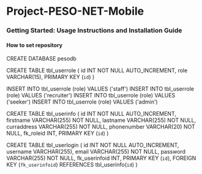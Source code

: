 # Project-PESO-NET-Mobile


### Getting Started: Usage Instructions and Installation Guide
#### How to set repository
  CREATE DATABASE pesodb

  CREATE TABLE tbl_userrole (
    id INT NOT NULL AUTO_INCREMENT,
    role VARCHAR(15),
    PRIMARY KEY (`id`)
  )

  INSERT INTO tbl_userrole (role) VALUES ('staff')
  INSERT INTO tbl_userrole (role) VALUES ('recruiter')
  INSERT INTO tbl_userrole (role) VALUES ('seeker')
  INSERT INTO tbl_userrole (role) VALUES ('admin')
  
  CREATE TABLE tbl_userinfo (
    id INT NOT NULL AUTO_INCREMENT,
    firstname VARCHAR(255) NOT NULL,
    lastname VARCHAR(255) NOT NULL,
    curraddress VARCHAR(255) NOT NULL,
    phonenumber VARCHAR(20) NOT NULL,
    fk_roleid INT,
    PRIMARY KEY (`id`)
  )

  CREATE TABLE tbl_userlogin (
  	id INT NOT NULL AUTO_INCREMENT,
      username VARCHAR(255),
      email VARCHAR(255) NOT NULL,
      password VARCHAR(255) NOT NULL,
      fk_userinfoid INT,
      PRIMARY KEY (`id`),
      FOREIGN KEY (`fk_userinfoid`) REFERENCES tbl_userinfo(`id`)
  )
